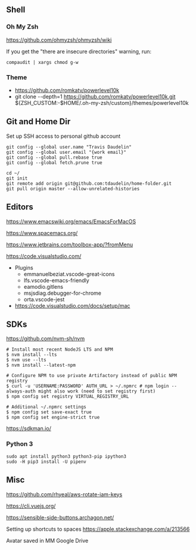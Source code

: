## Shell
### Oh My Zsh
https://github.com/ohmyzsh/ohmyzsh/wiki

If you get the "there are insecure directories" warning, run:

```
compaudit | xargs chmod g-w
```

### Theme

* https://github.com/romkatv/powerlevel10k
* git clone --depth=1 https://github.com/romkatv/powerlevel10k.git ${ZSH_CUSTOM:-$HOME/.oh-my-zsh/custom}/themes/powerlevel10k

## Git and Home Dir

Set up SSH access to personal github account

```
git config --global user.name "Travis Daudelin"
git config --global user.email "{work email}"
git config --global pull.rebase true
git config --global fetch.prune true
```

```
cd ~/
git init
git remote add origin git@github.com:tdaudelin/home-folder.git
git pull origin master --allow-unrelated-histories
```

## Editors

https://www.emacswiki.org/emacs/EmacsForMacOS

https://www.spacemacs.org/

https://www.jetbrains.com/toolbox-app/?fromMenu

https://code.visualstudio.com/

* Plugins
  * emmanuelbeziat.vscode-great-icons
  * lfs.vscode-emacs-friendly
  * eamodio.gitlens
  * msjsdiag.debugger-for-chrome
  * orta.vscode-jest
* https://code.visualstudio.com/docs/setup/mac


## SDKs

https://github.com/nvm-sh/nvm
```
# Install most recent NodeJS LTS and NPM
$ nvm install --lts
$ nvm use --lts
$ nvm install --latest-npm
 
# Configure NPM to use private Artifactory instead of public NPM registry
$ curl -u 'USERNAME:PASSWORD' AUTH_URL > ~/.npmrc # npm login --always-auth might also work (need to set registry first)
$ npm config set registry VIRTUAL_REGISTRY_URL
 
# Additional ~/.npmrc settings
$ npm config set save-exact true
$ npm config set engine-strict true
```

https://sdkman.io/

### Python 3
```
sudo apt install python3 python3-pip ipython3
sudo -H pip3 install -U pipenv
```

## Misc

https://github.com/rhyeal/aws-rotate-iam-keys

https://cli.vuejs.org/

https://sensible-side-buttons.archagon.net/

Setting up shortcuts to spaces 
https://apple.stackexchange.com/a/213566

Avatar saved in MM Google Drive
